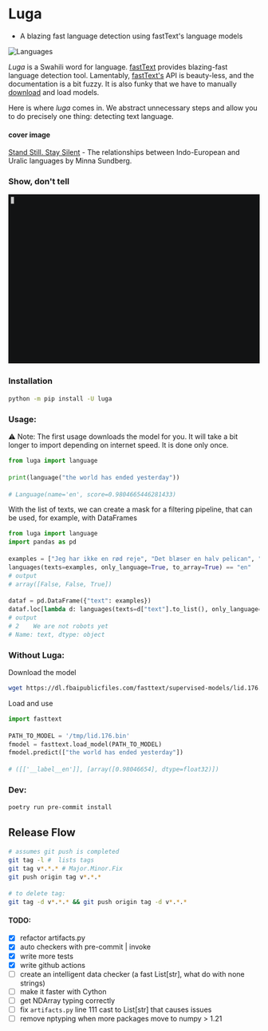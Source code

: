Luga
==============================
- A blazing fast language detection using fastText's language models

![Languages](https://user-images.githubusercontent.com/14926709/143822756-8fd6437f-6c99-4a9f-9718-37f086955583.png)


_Luga_ is a Swahili word for language. [fastText](https://github.com/facebookresearch/fastText) provides blazing-fast
language detection tool. Lamentably, [fastText's](https://fasttext.cc/docs/en/support.html) API is beauty-less, and the documentation is a bit fuzzy.
It is also funky that we have to manually [download](https://fasttext.cc/docs/en/language-identification.html) and load models.

Here is where _luga_ comes in. We abstract unnecessary steps and allow you to do precisely one thing: detecting text language.

#### cover image
[Stand Still. Stay Silent](http://sssscomic.com/index.php) - The relationships between Indo-European and Uralic languages by Minna Sundberg.

### Show, don't tell
![Luga in Action](example.gif)


### Installation
```bash
python -m pip install -U luga
```

### Usage:
⚠️ Note: The first usage downloads the model for you. It will take a bit longer to import depending on internet speed.
It is done only once.

```python
from luga import language

print(language("the world has ended yesterday"))

# Language(name='en', score=0.9804665446281433)
```


With the list of texts, we can create a mask for a filtering pipeline, that can be used, for example, with DataFrames

```python
from luga import language
import pandas as pd

examples = ["Jeg har ikke en rød reje", "Det blæser en halv pelican", "We are not robots yet"]
languages(texts=examples, only_language=True, to_array=True) == "en"
# output
# array([False, False, True])

dataf = pd.DataFrame({"text": examples})
dataf.loc[lambda d: languages(texts=d["text"].to_list(), only_language=True, to_array=True) == "en"]
# output
# 2    We are not robots yet
# Name: text, dtype: object
```

### Without Luga:

Download the model
```bash
wget https://dl.fbaipublicfiles.com/fasttext/supervised-models/lid.176.bin -O /tmp/lid.176.bin
```

Load and use
```python
import fasttext

PATH_TO_MODEL = '/tmp/lid.176.bin'
fmodel = fasttext.load_model(PATH_TO_MODEL)
fmodel.predict(["the world has ended yesterday"])

# ([['__label__en']], [array([0.98046654], dtype=float32)])
```


### Dev:

```bash
poetry run pre-commit install
```

## Release Flow
```bash
# assumes git push is completed
git tag -l #  lists tags
git tag v*.*.* # Major.Minor.Fix
git push origin tag v*.*.*

# to delete tag:
git tag -d v*.*.* && git push origin tag -d v*.*.*
```

#### TODO:
- [X] refactor artifacts.py
- [X] auto checkers with pre-commit | invoke
- [X] write more tests
- [X] write github actions
- [ ] create an intelligent data checker (a fast List[str], what do with none strings)
- [ ] make it faster with Cython
- [ ] get NDArray typing correctly
- [ ] fix `artifacts.py` line 111 cast to List[str] that causes issues
- [ ] remove nptyping when more packages move to numpy > 1.21
